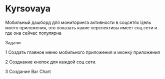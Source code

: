 # Kyrsovaya
Мобильный дашборд для мониторинга активности в соцсетях
Цель моего приложения, это показать какие перспективы имеет соц сети и где она сейчас популярна

Задачи

1 Создать главное меню мобильного приложения и иконку приложения

2 Созднание кнопок для каждой соц сети.

3 Создание Bar Chart


